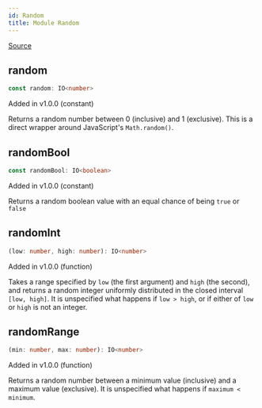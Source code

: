 ```yaml
---
id: Random
title: Module Random
---
```


[Source](https://github.com/gcanti/fp-ts/blob/master/src/Random.ts)

## random

```ts
const random: IO<number>
```

Added in v1.0.0 (constant)

Returns a random number between 0 (inclusive) and 1 (exclusive). This is a direct wrapper around JavaScript's
`Math.random()`.

## randomBool

```ts
const randomBool: IO<boolean>
```

Added in v1.0.0 (constant)

Returns a random boolean value with an equal chance of being `true` or `false`

## randomInt

```ts
(low: number, high: number): IO<number>
```

Added in v1.0.0 (function)

Takes a range specified by `low` (the first argument) and `high` (the second), and returns a random integer uniformly
distributed in the closed interval `[low, high]`. It is unspecified what happens if `low > high`, or if either of
`low` or `high` is not an integer.

## randomRange

```ts
(min: number, max: number): IO<number>
```

Added in v1.0.0 (function)

Returns a random number between a minimum value (inclusive) and a maximum value (exclusive). It is unspecified what
happens if `maximum < minimum`.
